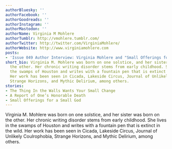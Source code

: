 ```yaml
---
authorBluesky: ''
authorFacebook: ''
authorGoodreads: ''
authorInstagram: ''
authorMastodon: ''
authorName: Virginia M Mohlere
authorTumblr: http://vmohlere.tumblr.com/
authorTwitter: http://twitter.com/VirginiaMohlere/
authorWebsite: http://www.virginiamohlere.com
posts:
- 'Issue 049 Author Interview: Virginia Mohlere and "Small Offerings for a Small God"'
short_bio: Virginia M. Mohlere was born on one solstice, and her sister was born on
  the other. Her chronic writing disorder stems from early childhood. She lives in
  the swamps of Houston and writes with a fountain pen that is extinct in the wild.
  Her work has been seen in Cicada, Lakeside Circus, Journal of Unlikely Coulrophobia,
  Strange Horizons, and Mythic Delirium, among others.
stories:
- The Thing In the Walls Wants Your Small Change
- A Report of One’s Honorable Death
- Small Offerings for a Small God
---
```


Virginia M. Mohlere was born on one solstice, and her sister was born on the other. Her chronic writing disorder stems from early childhood. She lives in the swamps of Houston and writes with a fountain pen that is extinct in the wild. Her work has been seen in Cicada, Lakeside Circus, Journal of Unlikely Coulrophobia, Strange Horizons, and Mythic Delirium, among others.